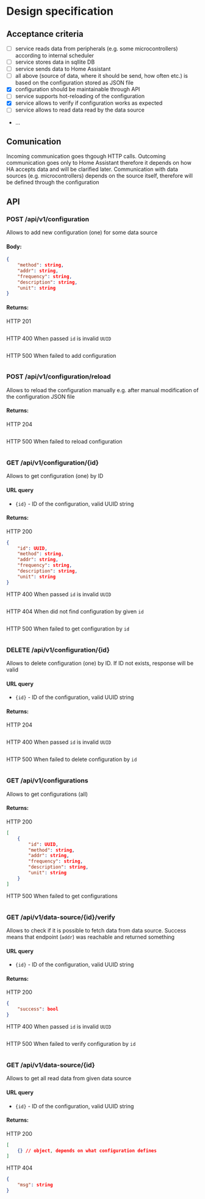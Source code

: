 # Design specification

## Acceptance criteria
- [ ] service reads data from peripherals (e.g. some microcontrollers) according to internal scheduler
- [ ] service stores data in sqllite DB
- [ ] service sends data to Home Assistant
- [ ] all above (source of data, where it should be send, how often etc.) is based on the configuration stored as JSON file
- [x] configuration should be maintainable through API
- [ ] service supports hot-reloading of the configuration
- [x] service allows to verify if configuration works as expected
- [ ] service allows to read data read by the data source
- ...

## Comunication
Incoming communication goes thgough HTTP calls. 
Outcoming communication goes only to Home Assistant therefore it depends on how HA accepts data and will be clarified later.
Communication with data sources (e.g. microcontrollers) depends on the source itself, therefore will be defined through the configuration

## API

### POST /api/v1/configuration
Allows to add new configuration (one) for some data source
#### Body:
```json
{
    "method": string,
    "addr": string,
    "frequency": string,
    "description": string,
    "unit": string
}
```
#### Returns:
HTTP 201
```json
```
HTTP 400
When passed `id` is invalid `UUID`
```json
```
HTTP 500
When failed to add configuration
```json
```
### POST /api/v1/configuration/reload
Allows to reload the configuration manually e.g. after manual modification of the configuration JSON file
#### Returns:
HTTP 204
```json
```
HTTP 500
When failed to reload configuration
```json
```

### GET /api/v1/configuration/{id}
Allows to get configuration (one) by ID
#### URL query
- `{id}` - ID of the configuration, valid UUID string
#### Returns:
HTTP 200
```json
{
    "id": UUID,
    "method": string,
    "addr": string,
    "frequency": string,
    "description": string,
    "unit": string
}
```
HTTP 400
When passed `id` is invalid `UUID`
```json
```
HTTP 404
When did not find configuration by given `id`
```json
```
HTTP 500
When failed to get configuration by `id`
```json
```

### DELETE /api/v1/configuration/{id}
Allows to delete configuration (one) by ID. If ID not exists, response will be valid
#### URL query
- `{id}` - ID of the configuration, valid UUID string
#### Returns:
HTTP 204
```json
```
HTTP 400
When passed `id` is invalid `UUID`
```json
```
HTTP 500
When failed to delete configuration by `id`
```json
```

### GET /api/v1/configurations
Allows to get configurations (all)
#### Returns:
HTTP 200
```json
[
    {
        "id": UUID,
        "method": string,
        "addr": string,
        "frequency": string,
        "description": string,
        "unit": string
    }
]
```
HTTP 500
When failed to get configurations
```json
```

### GET /api/v1/data-source/{id}/verify
Allows to check if it is possible to fetch data from data source. Success means that endpoint (`addr`) was reachable and returned something
#### URL query
- `{id}` - ID of the configuration, valid UUID string
#### Returns:
HTTP 200
```json
{
    "success": bool
}
```
HTTP 400
When passed `id` is invalid `UUID`
```json
```
HTTP 500
When failed to verify configuration by `id`
```json
```

### GET /api/v1/data-source/{id}
Allows to get all read data from given data source
#### URL query
- `{id}` - ID of the configuration, valid UUID string
#### Returns:
HTTP 200
```json
[
    {} // object, depends on what configuration defines
]
```
HTTP 404
```json
{
    "msg": string
}
```